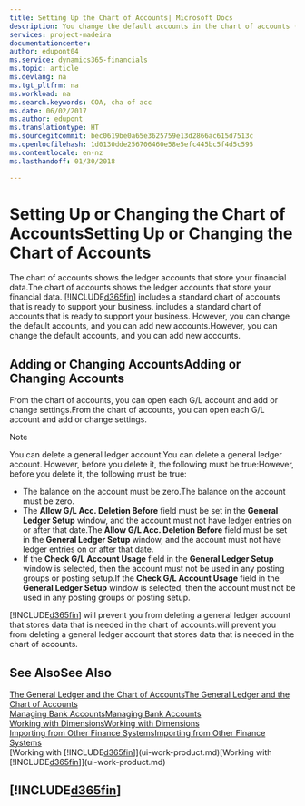 ```yaml
---
title: Setting Up the Chart of Accounts| Microsoft Docs
description: You change the default accounts in the chart of accounts (COA), and you can add new accounts.
services: project-madeira
documentationcenter: 
author: edupont04
ms.service: dynamics365-financials
ms.topic: article
ms.devlang: na
ms.tgt_pltfrm: na
ms.workload: na
ms.search.keywords: COA, cha of acc
ms.date: 06/02/2017
ms.author: edupont
ms.translationtype: HT
ms.sourcegitcommit: bec0619be0a65e3625759e13d2866ac615d7513c
ms.openlocfilehash: 1d0130dde256706460e58e5efc445bc5f4d5c595
ms.contentlocale: en-nz
ms.lasthandoff: 01/30/2018

---
```

# <a name="setting-up-or-changing-the-chart-of-accounts"></a><span data-ttu-id="3f564-103">Setting Up or Changing the Chart of Accounts</span><span class="sxs-lookup"><span data-stu-id="3f564-103">Setting Up or Changing the Chart of Accounts</span></span>
<span data-ttu-id="3f564-104">The chart of accounts shows the ledger accounts that store your financial data.</span><span class="sxs-lookup"><span data-stu-id="3f564-104">The chart of accounts shows the ledger accounts that store your financial data.</span></span> [!INCLUDE[d365fin](includes/d365fin_md.md)]<span data-ttu-id="3f564-105"> includes a standard chart of accounts that is ready to support your business.</span><span class="sxs-lookup"><span data-stu-id="3f564-105"> includes a standard chart of accounts that is ready to support your business.</span></span>
<span data-ttu-id="3f564-106">However, you can change the default accounts, and you can add new accounts.</span><span class="sxs-lookup"><span data-stu-id="3f564-106">However, you can change the default accounts, and you can add new accounts.</span></span>  

## <a name="adding-or-changing-accounts"></a><span data-ttu-id="3f564-107">Adding or Changing Accounts</span><span class="sxs-lookup"><span data-stu-id="3f564-107">Adding or Changing Accounts</span></span>
<span data-ttu-id="3f564-108">From the chart of accounts, you can open each G/L account and add or change settings.</span><span class="sxs-lookup"><span data-stu-id="3f564-108">From the chart of accounts, you can open each G/L account and add or change settings.</span></span>

> [!NOTE]  
>   <span data-ttu-id="3f564-109">You can delete a general ledger account.</span><span class="sxs-lookup"><span data-stu-id="3f564-109">You can delete a general ledger account.</span></span> <span data-ttu-id="3f564-110">However, before you delete it, the following must be true:</span><span class="sxs-lookup"><span data-stu-id="3f564-110">However, before you delete it, the following must be true:</span></span>  

* <span data-ttu-id="3f564-111">The balance on the account must be zero.</span><span class="sxs-lookup"><span data-stu-id="3f564-111">The balance on the account must be zero.</span></span>  
* <span data-ttu-id="3f564-112">The **Allow G/L Acc. Deletion Before** field must be set in the **General Ledger Setup** window, and the account must not have ledger entries on or after that date.</span><span class="sxs-lookup"><span data-stu-id="3f564-112">The **Allow G/L Acc. Deletion Before** field must be set in the **General Ledger Setup** window, and the account must not have ledger entries on or after that date.</span></span>  
* <span data-ttu-id="3f564-113">If the **Check G/L Account Usage** field in the **General Ledger Setup** window is selected, then the account must not be used in any posting groups or posting setup.</span><span class="sxs-lookup"><span data-stu-id="3f564-113">If the **Check G/L Account Usage** field in the **General Ledger Setup** window is selected, then the account must not be used in any posting groups or posting setup.</span></span>  

[!INCLUDE[d365fin](includes/d365fin_md.md)] <span data-ttu-id="3f564-114"> will prevent you from deleting a general ledger account that stores data that is needed in the chart of accounts.</span><span class="sxs-lookup"><span data-stu-id="3f564-114">will prevent you from deleting a general ledger account that stores data that is needed in the chart of accounts.</span></span>  

## <a name="see-also"></a><span data-ttu-id="3f564-115">See Also</span><span class="sxs-lookup"><span data-stu-id="3f564-115">See Also</span></span>
[<span data-ttu-id="3f564-116">The General Ledger and the Chart of Accounts</span><span class="sxs-lookup"><span data-stu-id="3f564-116">The General Ledger and the Chart of Accounts</span></span>](finance-general-ledger.md)  
[<span data-ttu-id="3f564-117">Managing Bank Accounts</span><span class="sxs-lookup"><span data-stu-id="3f564-117">Managing Bank Accounts</span></span>](bank-manage-bank-accounts.md)  
[<span data-ttu-id="3f564-118">Working with Dimensions</span><span class="sxs-lookup"><span data-stu-id="3f564-118">Working with Dimensions</span></span>](finance-dimensions.md)  
[<span data-ttu-id="3f564-119">Importing from Other Finance Systems</span><span class="sxs-lookup"><span data-stu-id="3f564-119">Importing from Other Finance Systems</span></span>](upload-data.md)  
<span data-ttu-id="3f564-120">[Working with [!INCLUDE[d365fin](includes/d365fin_md.md)]](ui-work-product.md)</span><span class="sxs-lookup"><span data-stu-id="3f564-120">[Working with [!INCLUDE[d365fin](includes/d365fin_md.md)]](ui-work-product.md)</span></span>  

## [!INCLUDE[d365fin](includes/free_trial_md.md)]

